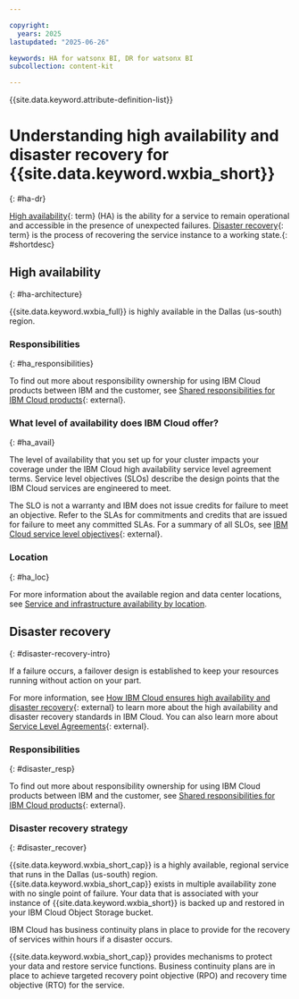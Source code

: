 ```yaml
---

copyright:
  years: 2025
lastupdated: "2025-06-26"

keywords: HA for watsonx BI, DR for watsonx BI
subcollection: content-kit

---
```


{{site.data.keyword.attribute-definition-list}}



# Understanding high availability and disaster recovery for {{site.data.keyword.wxbia_short}}
{: #ha-dr}

[High availability](#x2284708){: term} (HA) is the ability for a service to remain operational and accessible in the presence of unexpected failures. [Disaster recovery](#x2113280){: term} is the process of recovering the service instance to a working state.{: #shortdesc}

## High availability 
{: #ha-architecture}

{{site.data.keyword.wxbia_full}} is highly available in the Dallas (us-south) region.

### Responsibilities 
{: #ha_responsibilities}

To find out more about responsibility ownership for using IBM Cloud products between IBM and the customer, see [Shared responsibilities for IBM Cloud products](/docs/overview?topic=overview-shared-responsibilities){: external}.

### What level of availability does IBM Cloud offer?
{: #ha_avail}

The level of availability that you set up for your cluster impacts your coverage under the IBM Cloud high availability service level agreement terms. Service level objectives (SLOs) describe the design points that the IBM Cloud services are engineered to meet.

The SLO is not a warranty and IBM does not issue credits for failure to meet an objective. Refer to the SLAs for commitments and credits that are issued for failure to meet any committed SLAs. For a summary of all SLOs, see [IBM Cloud service level objectives](/docs/resiliency?topic=resiliency-slo){: external}.

### Location
{: #ha_loc}

For more information about the available region and data center locations, see [Service and infrastructure availability by location](/docs/overview?topic=overview-services_region).

## Disaster recovery 
{: #disaster-recovery-intro}

If a failure occurs, a failover design is established to keep your resources running without action on your part. 

For more information, see [How IBM Cloud ensures high availability and disaster recovery](/docs/resiliency?topic=resiliency-ha-redundancy#zero-downtime){: external} to learn more about the high availability and disaster recovery standards in IBM Cloud. You can also learn more about [Service Level Agreements](/docs/overview?topic=overview-slas){:    external}.

### Responsibilities
{: #disaster_resp}

To find out more about responsibility ownership for using IBM Cloud products between IBM and the customer, see [Shared responsibilities for IBM Cloud products](/docs/overview?topic=overview-shared-responsibilities){: external}.

### Disaster recovery strategy
{: #disaster_recover}

{{site.data.keyword.wxbia_short_cap}} is a highly available, regional service that runs in the Dallas (us-south) region. {{site.data.keyword.wxbia_short_cap}} exists in multiple availability zone with no single point of failure. Your data that is associated with your instance of {{site.data.keyword.wxbia_short}} is backed up and restored in your IBM Cloud Object Storage bucket.

IBM Cloud has business continuity plans in place to provide for the recovery of services within hours if a disaster occurs.

{{site.data.keyword.wxbia_short_cap}} provides mechanisms to protect your data and restore service functions. Business continuity plans are in place to achieve targeted recovery point objective (RPO) and recovery time objective (RTO) for the service.
